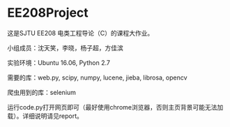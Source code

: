 # EE208Project
这是SJTU EE208 电类工程导论（C）的课程大作业。  

小组成员：沈天笑，李晓，杨子超，方佳滨

实验环境：Ubuntu 16.06, Python 2.7

需要的库：web.py, scipy, numpy, lucene, jieba, librosa, opencv

爬虫用到的库：selenium

运行code.py打开网页即可（最好使用chrome浏览器，否则主页背景可能无法加载）。详细说明请见report。